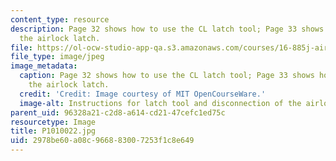 ```yaml
---
content_type: resource
description: Page 32 shows how to use the CL latch tool; Page 33 shows how to disconnect
  the airlock latch.
file: https://ol-ocw-studio-app-qa.s3.amazonaws.com/courses/16-885j-aircraft-systems-engineering-fall-2005/2978be60a08c966883007253f1c8e649_P1010022.jpg
file_type: image/jpeg
image_metadata:
  caption: Page 32 shows how to use the CL latch tool; Page 33 shows how to disconnect
    the airlock latch.
  credit: 'Credit: Image courtesy of MIT OpenCourseWare.'
  image-alt: Instructions for latch tool and disconnection of the airlock hatch.
parent_uid: 96328a21-c2d8-a614-cd21-47cefc1ed75c
resourcetype: Image
title: P1010022.jpg
uid: 2978be60-a08c-9668-8300-7253f1c8e649
---
```

